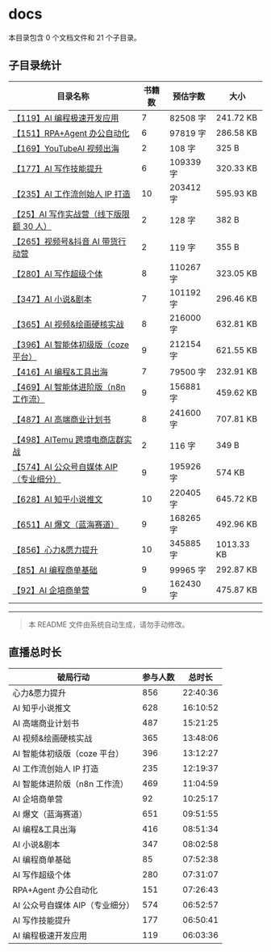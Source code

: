 # docs

本目录包含 0 个文档文件和 21 个子目录。

## 子目录统计

| 目录名称                                                                                       | 书籍数 | 预估字数  | 大小       |
| ---------------------------------------------------------------------------------------------- | ------ | --------- | ---------- |
| [【119】AI 编程极速开发应用](docs/【119】AI编程极速开发应用/README.md)                         | 7      | 82508 字  | 241.72 KB  |
| [【151】RPA+Agent 办公自动化](docs/【151】RPA+Agent办公自动化/README.md)                       | 6      | 97819 字  | 286.58 KB  |
| [【169】YouTubeAl 视频出海](docs/【169】YouTubeAl视频出海/README.md)                           | 2      | 108 字    | 325 B      |
| [【177】AI 写作技能提升](docs/【177】AI写作技能提升/README.md)                                 | 6      | 109339 字 | 320.33 KB  |
| [【235】AI 工作流创始人 IP 打造](docs/【235】AI工作流创始人IP打造/README.md)                   | 10     | 203412 字 | 595.93 KB  |
| [【25】AI 写作实战营（线下版限额 30 人）](docs/【25】AI写作实战营（线下版限额30人）/README.md) | 2      | 128 字    | 382 B      |
| [【265】视频号&抖音 AI 带货行动营](docs/【265】视频号&抖音AI带货行动营/README.md)              | 2      | 119 字    | 355 B      |
| [【280】AI 写作超级个体](docs/【280】AI写作超级个体/README.md)                                 | 8      | 110267 字 | 323.05 KB  |
| [【347】AI 小说&剧本](docs/【347】AI小说&剧本/README.md)                                       | 7      | 101192 字 | 296.46 KB  |
| [【365】AI 视频&绘画硬核实战](docs/【365】AI视频&绘画硬核实战/README.md)                       | 8      | 216000 字 | 632.81 KB  |
| [【396】AI 智能体初级版（coze 平台）](docs/【396】AI智能体初级版（coze平台）/README.md)        | 9      | 212154 字 | 621.55 KB  |
| [【416】AI 编程&工具出海](docs/【416】AI编程&工具出海/README.md)                               | 7      | 79500 字  | 232.91 KB  |
| [【469】AI 智能体进阶版（n8n 工作流）](docs/【469】AI智能体进阶版（n8n工作流）/README.md)      | 9      | 156881 字 | 459.62 KB  |
| [【487】AI 高端商业计划书](docs/【487】AI高端商业计划书/README.md)                             | 8      | 241600 字 | 707.81 KB  |
| [【498】AITemu 跨境电商店群实战](docs/【498】AITemu跨境电商店群实战/README.md)                 | 2      | 116 字    | 349 B      |
| [【574】AI 公众号自媒体 AIP（专业细分）](docs/【574】AI公众号自媒体AIP（专业细分）/README.md)  | 9      | 195926 字 | 574 KB     |
| [【628】AI 知乎小说推文](docs/【628】AI知乎小说推文/README.md)                                 | 10     | 220405 字 | 645.72 KB  |
| [【651】AI 爆文（蓝海赛道）](docs/【651】AI爆文（蓝海赛道）/README.md)                         | 9      | 168265 字 | 492.96 KB  |
| [【856】心力&愿力提升](docs/【856】心力&愿力提升/README.md)                                    | 10     | 345885 字 | 1013.33 KB |
| [【85】AI 编程商单基础](docs/【85】AI编程商单基础/README.md)                                   | 9      | 99965 字  | 292.87 KB  |
| [【92】AI 企培商单营](docs/【92】AI企培商单营/README.md)                                       | 9      | 162430 字 | 475.87 KB  |

---

> 本 README 文件由系统自动生成，请勿手动修改。

## 直播总时长

| 破局行动                        | 参与人数 | 总时长   |
| ------------------------------- | -------- | -------- |
| 心力&愿力提升                   | 856      | 22:40:36 |
| AI 知乎小说推文                 | 628      | 16:10:52 |
| AI 高端商业计划书               | 487      | 15:21:25 |
| AI 视频&绘画硬核实战            | 365      | 13:48:06 |
| AI 智能体初级版（coze 平台）    | 396      | 13:12:27 |
| AI 工作流创始人 IP 打造         | 235      | 12:19:37 |
| AI 智能体进阶版（n8n 工作流）   | 469      | 11:04:59 |
| AI 企培商单营                   | 92       | 10:25:17 |
| AI 爆文（蓝海赛道）             | 651      | 09:51:55 |
| AI 编程&工具出海                | 416      | 08:51:34 |
| AI 小说&剧本                    | 347      | 08:02:58 |
| AI 编程商单基础                 | 85       | 07:52:38 |
| AI 写作超级个体                 | 280      | 07:31:07 |
| RPA+Agent 办公自动化            | 151      | 07:26:43 |
| AI 公众号自媒体 AIP（专业细分） | 574      | 06:52:57 |
| AI 写作技能提升                 | 177      | 06:50:41 |
| AI 编程极速开发应用             | 119      | 06:03:36 |

